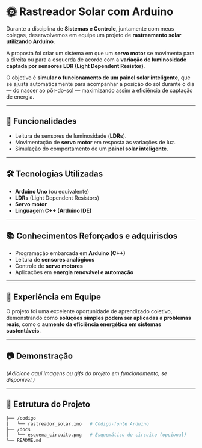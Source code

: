 # 🌞 Rastreador Solar com Arduino

Durante a disciplina de **Sistemas e Controle**, juntamente com meus colegas, desenvolvemos em equipe um projeto de **rastreamento solar utilizando Arduino**.  

A proposta foi criar um sistema em que um **servo motor** se movimenta para a direita ou para a esquerda de acordo com a **variação de luminosidade captada por sensores LDR (Light Dependent Resistor)**.  

O objetivo é **simular o funcionamento de um painel solar inteligente**, que se ajusta automaticamente para acompanhar a posição do sol durante o dia — do nascer ao pôr-do-sol — maximizando assim a eficiência de captação de energia.

---

## 🚀 Funcionalidades
- Leitura de sensores de luminosidade (**LDRs**).  
- Movimentação de **servo motor** em resposta às variações de luz.  
- Simulação do comportamento de um **painel solar inteligente**.  

---

## 🛠️ Tecnologias Utilizadas
- **Arduino Uno** (ou equivalente)  
- **LDRs** (Light Dependent Resistors)  
- **Servo motor**  
- **Linguagem C++ (Arduino IDE)**  

---

## 📚 Conhecimentos Reforçados e adquirisdos
- Programação embarcada em **Arduino (C++)**  
- Leitura de **sensores analógicos**  
- Controle de **servo motores**  
- Aplicações em **energia renovável e automação**  

---

## 🤝 Experiência em Equipe
O projeto foi uma excelente oportunidade de aprendizado coletivo, demonstrando como **soluções simples podem ser aplicadas a problemas reais**, como o **aumento da eficiência energética em sistemas sustentáveis**.

---

## 📷 Demonstração
*(Adicione aqui imagens ou gifs do projeto em funcionamento, se disponível.)*

---

## 📂 Estrutura do Projeto
```bash
├── /codigo
│   └── rastreador_solar.ino   # Código-fonte Arduino
├── /docs
│   └── esquema_circuito.png   # Esquemático do circuito (opcional)
└── README.md
